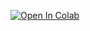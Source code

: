 [![Open In Colab](https://colab.research.google.com/assets/colab-badge.svg)](https://github.com/tingglitter/Coursera-IBM-Data-Science-Professional-Certification/blob/master/DP0701EN/DP0701EN-WK3-Assignment-Neighbourhoods-Toronto.ipynb)